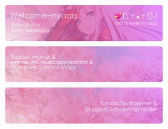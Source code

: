 <p>
    <a href="https://t.me/nyanblog"><img src="./welcome.png" alt="nyan welcome img"></a>
</p>

<p>
    <img src="./about.png" alt="nyan about img">
</p>

<p>
    <img src="./perks.png" alt="nyan perks img">
</p>

